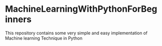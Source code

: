 # MachineLearningWithPythonForBeginners
This repository contains some very simple and easy implementation of Machine learning Technique in Python
